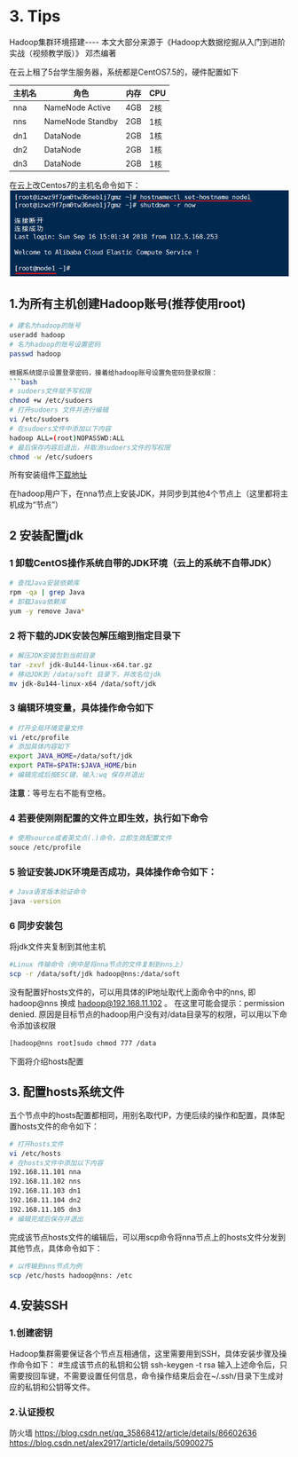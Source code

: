 # 3. Tips
Hadoop集群环境搭建---- 本文大部分来源于《Hadoop大数据挖掘从入门到进阶实战（视频教学版）》 邓杰编著

在云上租了5台学生服务器，系统都是CentOS7.5的，硬件配置如下


|**主机名**|    **角色**   |**内存**|**CPU**|
|--------|----------------|--------|-------|
|  nna  |NameNode Active  |  4GB   |  2核  |
|  nns  |NameNode Standby |  2GB   |  1核  |
|  dn1  |DataNode         |  2GB   |  1核  |
|  dn2  |DataNode         |  2GB   |  1核  |
|  dn3  |DataNode         |  2GB   |  1核  |




在云上改Centos7的主机名命令如下：
![改主机名](https://github.com/echofoo/ARTS/blob/master/pic/%E6%94%B9%E4%B8%BB%E6%9C%BA%E5%90%8D.png)

## 1.为所有主机创建Hadoop账号(推荐使用root)
```bash
# 建名为hadoop的账号
useradd hadoop
# 名为hadoop的账号设置密码
passwd hadoop

根据系统提示设置登录密码，接着给hadoop账号设置免密码登录权限：
```bash
# sudoers文件赋予写权限
chmod +w /etc/sudoers
# 打开sudoers 文件并进行编辑
vi /etc/sudoers
# 在sudoers文件中添加以下内容
hadoop ALL=(root)NOPASSWD:ALL
# 最后保存内容后退出，并取消sudoers文件的写权限
chmod -w /etc/sudoers
```


所有安装组件[下载地址](https://github.com/echofoo/ARTS/blob/master/20190305Hadoop%E9%9B%86%E7%BE%A4%E7%9B%B8%E5%85%B3%E7%BB%84%E4%BB%B6%E4%B8%8B%E8%BD%BD%E5%9C%B0%E5%9D%80.md)

在hadoop用户下，在nna节点上安装JDK，并同步到其他4个节点上（这里都将主机成为“节点”）
## 2 安装配置jdk
### 1 卸载CentOS操作系统自带的JDK环境（云上的系统不自带JDK）

```bash
# 查找Java安装依赖库
rpm -qa | grep Java
# 卸载Java依赖库
yum -y remove Java*
```
### 2 将下载的JDK安装包解压缩到指定目录下 

```bash
# 解压JDK安装包到当前目录 
tar -zxvf jdk-8u144-linux-x64.tar.gz
# 移动JDK到 /data/soft 目录下，并改名位jdk
mv jdk-8u144-linux-x64 /data/soft/jdk
```

### 3 编辑环境变量，具体操作命令如下

```bash
# 打开全局环境变量文件 
vi /etc/profile
# 添加具体内容如下
export JAVA_HOME=/data/soft/jdk
export PATH=$PATH:$JAVA_HOME/bin
# 编辑完成后按ESC键，输入:wq 保存并退出
```
**注意**：等号左右不能有空格。

 ### 4 若要使刚刚配置的文件立即生效，执行如下命令 
 ```bash
 # 使用source或者英文点(.)命令，立即生效配置文件
 souce /etc/profile
 ```
 
 ### 5 验证安装JDK环境是否成功，具体操作命令如下：
 ```bash
 # Java语言版本验证命令
 java -version
 ```
 
 
 ### 6 同步安装包
 将jdk文件夹复制到其他主机
 ```bash
 #Linux 传输命令（例中是将nna节点的文件复制到nns上）
 scp -r /data/soft/jdk hadoop@nns:/data/soft
 ```
 没有配置好hosts文件的，可以用具体的IP地址取代上面命令中的nns, 即hadoop@nns 换成 hadoop@192.168.11.102 。
 在这里可能会提示：permission denied. 原因是目标节点的hadoop用户没有对/data目录写的权限，可以用以下命令添加该权限
 ```bash
 [hadoop@nns root]sudo chmod 777 /data 
 ```
 下面将介绍hosts配置
 
 
 ## 3. 配置hosts系统文件
 五个节点中的hosts配置都相同，用别名取代IP，方便后续的操作和配置，具体配置hosts文件的命令如下：
 ```bash
 # 打开hosts文件
 vi /etc/hosts 
 # 在hosts文件中添加以下内容
 192.168.11.101 nna
 192.168.11.102 nns
 192.168.11.103 dn1
 192.168.11.104 dn2
 192.168.11.105 dn3
 # 编辑完成后保存并退出
 ```
 完成该节点hosts文件的编辑后，可以用scp命令将nna节点上的hosts文件分发到其他节点，具体命令如下：
 ```bash
 # 以传输到nns节点为例
 scp /etc/hosts hadoop@nns: /etc
 ```
 
 
 ## 4.安装SSH
### 1.创建密钥
Hadoop集群需要保证各个节点互相通信，这里需要用到SSH，具体安装步骤及操作命令如下：
#生成该节点的私钥和公钥
ssh-keygen -t rsa
输入上述命令后，只需要按回车键，不需要设置任何信息，命令操作结束后会在~/.ssh/目录下生成对应的私钥和公钥等文件。
### 2.认证授权

防火墙
https://blog.csdn.net/qq_35868412/article/details/86602636
https://blog.csdn.net/alex2917/article/details/50900275
